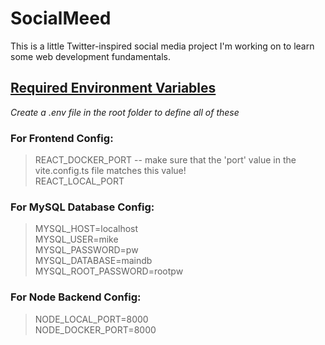 # **SocialMeed**
This is a little Twitter-inspired social media project I'm working on to learn some web development fundamentals.
## <ins>Required Environment Variables</ins>
*Create a .env file in the root folder to define all of these*
### For Frontend Config:
>REACT_DOCKER_PORT -- make sure that the 'port' value in the vite.config.ts file matches this value!  
>REACT_LOCAL_PORT  



### For MySQL Database Config:
>MYSQL_HOST=localhost  
>MYSQL_USER=mike  
>MYSQL_PASSWORD=pw  
>MYSQL_DATABASE=maindb  
>MYSQL_ROOT_PASSWORD=rootpw  

### For Node Backend Config:

>NODE_LOCAL_PORT=8000  
>NODE_DOCKER_PORT=8000  